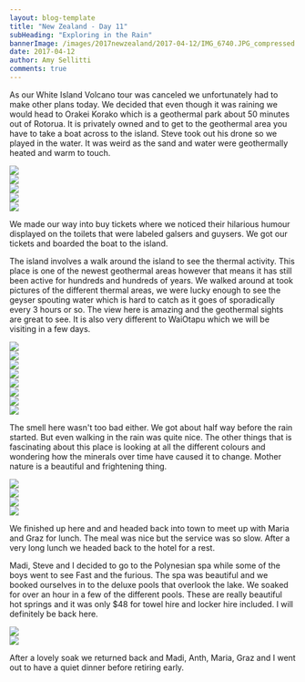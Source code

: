 ```yaml
---
layout: blog-template
title: "New Zealand - Day 11"
subHeading: "Exploring in the Rain"
bannerImage: /images/2017newzealand/2017-04-12/IMG_6740.JPG_compressed.JPEG
date: 2017-04-12
author: Amy Sellitti
comments: true
---
```

As our White Island Volcano tour was canceled we unfortunately had to make other plans today. We decided that even though it was raining we would head to Orakei Korako which is a geothermal park about 50 minutes out of Rotorua. It is privately owned and to get to the geothermal area you have to take a boat across to the island. Steve took out his drone so we played in the water. It was weird as the sand and water were geothermally heated and warm to touch. 

<div class="center-image"><img src="/images/2017newzealand/2017-04-12/DSC08282.JPG_compressed.JPEG" /></div>
<div class="center-image"><img src="/images/2017newzealand/2017-04-12/IMG_6705.JPG_compressed.JPEG" /></div>
<div class="center-image"><img src="/images/2017newzealand/2017-04-12/IMG_6708.JPG_compressed.JPEG" /></div>
<div class="center-image"><img src="/images/2017newzealand/2017-04-12/IMG_6717.JPG_compressed.JPEG" /></div>
<div class="center-image"><img src="/images/2017newzealand/2017-04-12/IMG_6719.JPG_compressed.JPEG" /></div>


We made our way into buy tickets where we noticed their hilarious humour displayed on the toilets that were labeled galsers and guysers. We got our tickets and boarded the boat to the island.

The island involves a walk around the island to see the thermal activity. This place is one of the newest geothermal areas however that means it has still been active for hundreds and hundreds of years. We walked around at took pictures of the different thermal areas, we were lucky enough to see the geyser spouting water which is hard to catch as it goes of sporadically every 3 hours or so. The view here is amazing and the geothermal sights are great to see. It is also very different to WaiOtapu which we will be visiting in a few days. 

<div class="center-image"><img src="/images/2017newzealand/2017-04-12/DSC08294.JPG_compressed.JPEG" /></div>
<div class="center-image"><img src="/images/2017newzealand/2017-04-12/IMG_6738.JPG_compressed.JPEG" /></div>
<div class="center-image"><img src="/images/2017newzealand/2017-04-12/IMG_6738.JPG_compressed.JPEG" /></div>
<div class="center-image"><img src="/images/2017newzealand/2017-04-12/IMG_6746.JPG_compressed.JPEG" /></div>
<div class="center-image"><img src="/images/2017newzealand/2017-04-12/IMG_6754.JPG_compressed.JPEG" /></div>
<div class="center-image"><img src="/images/2017newzealand/2017-04-12/IMG_6757.JPG_compressed.JPEG" /></div>
<div class="center-image"><img src="/images/2017newzealand/2017-04-12/IMG_6757.JPG_compressed.JPEG" /></div>
<div class="center-image"><img src="/images/2017newzealand/2017-04-12/IMG_6788.JPG_compressed.JPEG" /></div>


The smell here wasn't too bad either. We got about half way before the rain started. But even walking in the rain was quite nice. The other things that is fascinating about this place is looking at all the different colours and wondering how the minerals over time have caused it to change. Mother nature is a beautiful and frightening thing. 

<div class="center-image"><img src="/images/2017newzealand/2017-04-12/IMG_6813.JPG_compressed.JPEG" /></div>
<div class="center-image"><img src="/images/2017newzealand/2017-04-12/IMG_6830.JPG_compressed.JPEG" /></div>
<div class="center-image"><img src="/images/2017newzealand/2017-04-12/20170412_115820.jpg_compressed.JPEG" /></div>
<div class="center-image"><img src="/images/2017newzealand/2017-04-12/20170412_122747.jpg_compressed.JPEG" /></div>


We finished up here and and headed back into town to meet up with Maria and Graz for lunch. The meal was nice but the service was so slow.  After a very long lunch we headed back to the hotel for a rest. 

Madi, Steve and I decided to go to the Polynesian spa while some of the boys went to see Fast and the furious. The spa was beautiful and we booked ourselves in to the deluxe pools that overlook the lake. We soaked for over an hour in a few of the different pools. These are really beautiful hot springs and it was only $48 for towel hire and locker hire included. I will definitely be back here. 

<div class="center-image"><img src="/images/2017newzealand/2017-04-12/20170412_132509.jpg_compressed.JPEG" /></div>
<div class="center-image"><img src="/images/2017newzealand/2017-04-12/20170412_164818.jpg_compressed.JPEG" /></div>

After a lovely soak we returned back and Madi, Anth, Maria, Graz and I went out to have a quiet dinner before retiring early. 